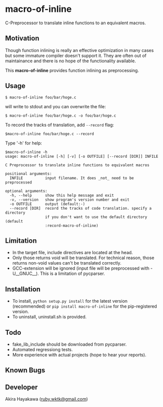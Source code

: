 # macro-of-inline

C-Preprocessor to translate inline functions to an equivalent macros.

## Motivation

Though function inlining is really an effective optimization in many cases
but some immature compiler doesn't support it.
They are often out of maintainance and there is no hope
of the functionality available.

This **macro-of-inline** provides function inlining as preprocessing.

## Usage

```
$ macro-of-inline foo/bar/hoge.c
```

will write to stdout and you can overwrite the file:


```
$ macro-of-inline foo/bar/hoge.c -o foo/bar/hoge.c
```

To record the tracks of translation, add `--record` flag:

```
$macro-of-inline foo/bar/hoge.c --record
```

Type '-h' for help:

```
$macro-of-inline -h
usage: macro-of-inline [-h] [-v] [-o OUTFILE] [--record [DIR]] INFILE

C Preprocessor to translate inline functions to equivalent macros

positional arguments:
  INFILE          input filename. It does _not_ need to be preprocessed

optional arguments:
  -h, --help      show this help message and exit
  -v, --version   show program's version number and exit
  -o OUTFILE      output (default:-)
  --record [DIR]  record the tracks of code translation. specify a directory
                  if you don't want to use the default directory (default
                  :record-macro-of-inline)
```

## Limitation

- In the target file, include directives are located at the head.
- Only those returns void will be translated. For technical reason, those returns non-void values can't be translated correctly.
- GCC-extension will be ignored (input file will be preprocessed with -U\_\_GNUC\_\_). This is a limitation of pycparser.

## Installation

- To install, `python setup.py install` for the latest version (recommended) or `pip install macro-of-inline` for the pip-registered version.
- To uninstall, uninstall.sh is provided.

## Todo

- fake\_lib\_include should be downloaded from pycparser.
- Automated regressiong tests. 
- More experience with actual projects (hope to hear your reports).

## Known Bugs

## Developer

Akira Hayakawa (ruby.wktk@gmail.com)
